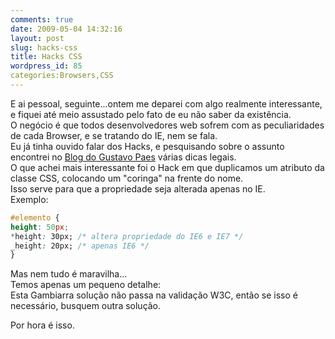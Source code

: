 ```yaml
---
comments: true
date: 2009-05-04 14:32:16
layout: post
slug: hacks-css
title: Hacks CSS
wordpress_id: 85
categories:Browsers,CSS
---
```


E ai pessoal, seguinte...ontem me deparei com algo realmente interessante, e fiquei até meio assustado pelo fato de eu não saber da existência.  
O negócio é que todos desenvolvedores web sofrem com as peculiaridades de cada Browser, e se tratando do IE, nem se fala.  
Eu já tinha ouvido falar dos Hacks, e pesquisando sobre o assunto encontrei no [Blog do Gustavo Paes](http://blog.gustavopaes.net/2007/hacks-css-para-ie6-e-ie7/) várias dicas legais.  
O que achei mais interessante foi o Hack em que duplicamos um atributo da classe CSS, colocando um "coringa" na frente do nome.  
Isso serve para que a propriedade seja alterada apenas no IE.  
Exemplo:  

```css
#elemento {
height: 50px;
*height: 30px; /* altera propriedade do IE6 e IE7 */
_height: 20px; /* apenas IE6 */
}
```

Mas nem tudo é maravilha...  
Temos apenas um pequeno detalhe:  
Esta Gambiarra solução não passa na validação W3C, então se isso é necessário, busquem outra solução.  

Por hora é isso.  
